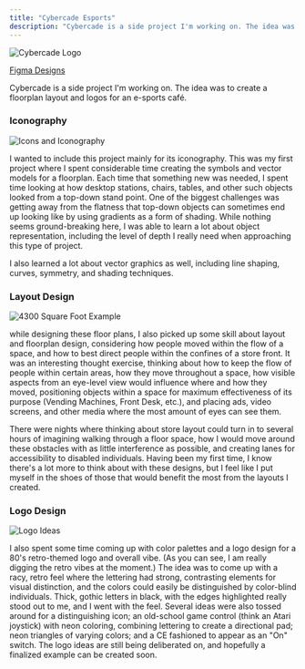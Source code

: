 ```yaml
---
title: "Cybercade Esports"
description: "Cybercade is a side project I'm working on. The idea was to create a floorplan layout and logos for an e-sports café."
---
```


![Cybercade Logo](/images/cybercade/templogo-full-noback-quarter.png)

[Figma Designs](https://www.figma.com/file/UCOR35llYNdWROQqNe8s3T/ESports-Cafe?node-id=0%3A1)

Cybercade is a side project I'm working on. The idea was to create a floorplan layout and logos for an e-sports café.

### Iconography

![Icons and Iconography](/images/cybercade/object-examples.png)

I wanted to include this project mainly for its iconography. This was my first project where I spent considerable time creating the symbols and vector models for a floorplan. Each time that something new was needed, I spent time looking at how desktop stations, chairs, tables, and other such objects looked from a top-down stand point. One of the biggest challenges was getting away from the flatness that top-down objects can sometimes end up looking like by using gradients as a form of shading. While nothing seems ground-breaking here, I was able to learn a lot about object representation, including the level of depth I really need when approaching this type of project.

I also learned a lot about vector graphics as well, including line shaping, curves, symmetry, and shading techniques.

### Layout Design

![4300 Square Foot Example](/images/cybercade/53x82-4346-sqft.png)

while designing these floor plans, I also picked up some skill about layout and floorplan design, considering how people moved within the flow of a space, and how to best direct people within the confines of a store front. It was an interesting thought exercise, thinking about how to keep the flow of people within certain areas, how they move throughout a space, how visible aspects from an eye-level view would influence where and how they moved, positioning objects within a space for maximum effectiveness of its purpose (Vending Machines, Front Desk, etc.), and placing ads, video screens, and other media where the most amount of eyes can see them.

There were nights where thinking about store layout could turn in to several hours of imagining walking through a floor space, how I would move around these obstacles with as little interference as possible, and creating lanes for accessibility to disabled individuals. Having been my first time, I know there's a lot more to think about with these designs, but I feel like I put myself in the shoes of those that would benefit the most from the layouts I created.

### Logo Design

![Logo Ideas](/images/cybercade/logo-ideas.png)

I also spent some time coming up with color palettes and a logo design for a 80's retro-themed logo and overall vibe. (As you can see, I am really digging the retro vibes at the moment.) The idea was to come up with a racy, retro feel where the lettering had strong, contrasting elements for visual distinction, and the colors could easily be distinguished by color-blind individuals. Thick, gothic letters in black, with the edges highlighted really stood out to me, and I went with the feel. Several ideas were also tossed around for a distinguishing icon; an old-school game control (think an Atari joystick) with neon coloring, combining lettering to create a directional pad; neon triangles of varying colors; and a CE fashioned to appear as an "On" switch. The logo ideas are still being deliberated on, and hopefully a finalized example can be created soon.

